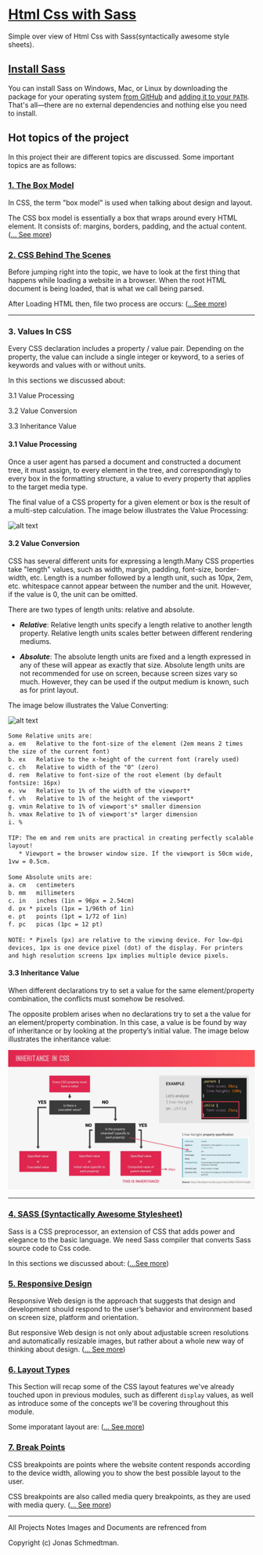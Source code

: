 # [Html Css with Sass](/README.md)

Simple over view of Html Css with Sass(syntactically awesome style sheets).

## [Install Sass](/README.md)

You can install Sass on Windows, Mac, or Linux by downloading the package for
your operating system [from GitHub][] and [adding it to your `PATH`][PATH].
That's all—there are no external dependencies and nothing else you need to
install.

[from GitHub]: https://github.com/sass/dart-sass/releases
[PATH]: https://katiek2.github.io/path-doc/
## Hot topics of the project

In this project their are different topics are discussed. Some important topics are as follows:

### [1. The Box Model](ModelBox.md)

In CSS, the term "box model" is used when talking about design and layout.

The CSS box model is essentially a box that wraps around every HTML element. It consists of: margins, borders, padding, and the actual content. ([... See more](ModelBox.md))

### [2. CSS Behind The Scenes](BehindTheScenes.md)

Before jumping right into the topic, we have to look at the first thing that happens while loading a website in a browser. When the root HTML document is being loaded, that is what we call being parsed.

After Loading HTML then, file two process are occurs: ([...See more](BehindTheScenes.md))


---
### 3. Values In CSS

Every CSS declaration includes a property / value pair. Depending on the property, the value can include a single integer or keyword, to a series of keywords and values with or without units.

In this sections we discussed about:

3.1 Value Processing

3.2 Value Conversion

3.3 Inheritance Value

#### 3.1 Value Processing

Once a user agent has parsed a document and constructed a document tree, it must assign, to every element in the tree, and correspondingly to every box in the formatting structure, a value to every property that applies to the target media type.

The final value of a CSS property for a given element or box is the result of a multi-step calculation. The image below illustrates the Value Processing:


![alt text](https://github.com/surajthaqurie/html-sass/blob/master/git-docs/images/Css%20Value%20Processing.png)



#### 3.2 Value Conversion

CSS has several different units for expressing a length.Many CSS properties take "length" values, such as width, margin, padding, font-size, border-width, etc.
Length is a number followed by a length unit, such as 10px, 2em, etc.  whitespace cannot appear between the number and the unit. However, if the value is 0, the unit can be omitted.

There are two types of length units: relative and absolute.

- ***Relative***: Relative length units specify a length relative to another length property. Relative length units scales better between different rendering mediums.

- ***Absolute***: The absolute length units are fixed and a length expressed in any of these will appear as exactly that size. Absolute length units are not recommended for use on screen, because screen sizes vary so much. However, they can be used if the output medium is known, such as for print layout.

The image below illustrates the Value Converting:

![alt text](https://github.com/surajthaqurie/html-sass/blob/master/git-docs/images/Css%20Value%20Conversion.png)

``` 
Some Relative units are:
a. em	Relative to the font-size of the element (2em means 2 times the size of the current font)
b. ex	Relative to the x-height of the current font (rarely used)
c. ch	Relative to width of the "0" (zero)
d. rem	Relative to font-size of the root element (by default fontsize: 16px)
e. vw	Relative to 1% of the width of the viewport*
f. vh	Relative to 1% of the height of the viewport*
g. vmin	Relative to 1% of viewport's* smaller dimension
h. vmax	Relative to 1% of viewport's* larger dimension
i. %	 

TIP: The em and rem units are practical in creating perfectly scalable layout!
   * Viewport = the browser window size. If the viewport is 50cm wide, 1vw = 0.5cm.

Some Absolute units are:
a. cm	centimeters
b. mm	millimeters
c. in	inches (1in = 96px = 2.54cm)
d. px *	pixels (1px = 1/96th of 1in)
e. pt	points (1pt = 1/72 of 1in)
f. pc	picas (1pc = 12 pt)

NOTE: * Pixels (px) are relative to the viewing device. For low-dpi devices, 1px is one device pixel (dot) of the display. For printers and high resolution screens 1px implies multiple device pixels.

```

#### 3.3 Inheritance Value

When different declarations try to set a value for the same element/property combination, the conflicts must somehow be resolved.

The opposite problem arises when no declarations try to set a the value for an element/property combination. In this case, a value is be found by way of inheritance or by looking at the property’s initial value. The image below illustrates the inheritance value:

![alt text](https://github.com/surajthaqurie/html-sass/blob/master/git-docs/images/Css%20Inheritance.png)

---

### [4. SASS (Syntactically Awesome Stylesheet)](Sass.md)

Sass is a CSS preprocessor, an extension of CSS that adds power and elegance to the basic language. We need Sass compiler that converts Sass source code to Css code. 

In this sections we discussed about: ([...See more](Sass.md))

### [5. Responsive Design](Responsive.md)

Responsive Web design is the approach that suggests that design and development should respond to the user’s behavior and environment based on screen size, platform and orientation.

But responsive Web design is not only about adjustable screen resolutions and automatically resizable images, but rather about a whole new way of thinking about design.  ([... See more](Responsive.md))
   
### [6. Layout Types](Layouts.md)
  
  This Section will recap some of the CSS layout features we've already touched upon in previous modules, such as different ```display``` values, as well as introduce some of the concepts we'll be covering throughout this module.
  
  Some imporatant layout are: ([... See more](Layouts.md))
  
### [7. Break Points](BreakPoints.md)
  
 CSS breakpoints are points where the website content responds according to the device width, allowing you to show the best possible layout to the user.

CSS breakpoints are also called media query breakpoints, as they are used with media query. ([... See more](BreakPoints.md))

---

All Projects Notes Images and  Documents are refrenced from

Copyright (c) Jonas Schmedtman.







